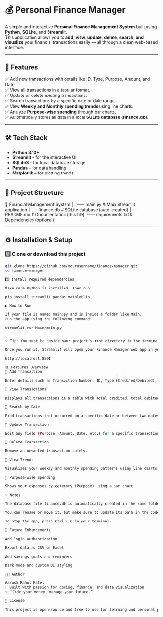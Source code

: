 # 💰 Personal Finance Manager

A simple and interactive **Personal Finance Management System** built using **Python**, **SQLite**, and **Streamlit**.  
This application allows you to **add, view, update, delete, search, and visualize** your financial transactions easily — all through a clean web-based interface.

---

## 🚀 Features

✅ Add new transactions with details like ID, Type, Purpose, Amount, and Date.  
✅ View all transactions in a tabular format.  
✅ Update or delete existing transactions.  
✅ Search transactions by a specific date or date range.  
✅ View **Weekly and Monthly spending trends** using line charts.  
✅ Analyze **Purpose-wise spending** through bar charts.  
✅ Automatically stores all data in a local **SQLite database (finance.db)**.

---

## 🛠️ Tech Stack

- **Python 3.10+**
- **Streamlit** – for the interactive UI
- **SQLite3** – for local database storage
- **Pandas** – for data handling
- **Matplotlib** – for plotting trends

---

## 📂 Project Structure

📁 Financial Management System
│
├── main.py # Main Streamlit application
├── finance.db # SQLite database (auto-created)
├── README.md # Documentation (this file)
└── requirements.txt # Dependencies (optional)


---

## ⚙️ Installation & Setup

### 1️⃣ Clone or download this project
```bash
git clone https://github.com/yourusername/finance-manager.git
cd finance-manager

2️⃣ Install required dependencies

Make sure Python is installed. Then run:

pip install streamlit pandas matplotlib

▶️ How to Run

If your file is named main.py and is inside a folder like Main,
run the app using the following command:

streamlit run Main/main.py


💡 Tip: You must be inside your project’s root directory in the terminal before running the command.

Once you run it, Streamlit will open your Finance Manager web app in your browser at:

http://localhost:8501

📊 Features Overview
🔹 Add Transaction

Enter details such as Transaction Number, ID, Type (Credited/Debited), Purpose, Amount, and Date.

🔹 View Transactions

Displays all transactions in a table with total credited, total debited, and current balance.

🔹 Search by Date

Find transactions that occurred on a specific date or between two dates.

🔹 Update Transaction

Edit any field (Purpose, Amount, Date, etc.) for a specific transaction.

🔹 Delete Transaction

Remove an unwanted transaction safely.

🔹 View Trends

Visualizes your weekly and monthly spending patterns using line charts.

🔹 Purpose-wise Spending

Shows your expenses by category (Purpose) using a bar chart.

💡 Notes

The database file finance.db is automatically created in the same folder when you run the app for the first time.

You can rename or move it, but make sure to update its path in the code if you do.

To stop the app, press Ctrl + C in your terminal.

🧠 Future Enhancements

Add login authentication

Export data as CSV or Excel

Add savings goals and reminders

Dark mode and custom UI styling

👨‍💻 Author

Aarush Rahul Patel
📅 Built with passion for coding, finance, and data visualization
✨ “Code your money, manage your future.”

🪪 License

This project is open-source and free to use for learning and personal projects.
